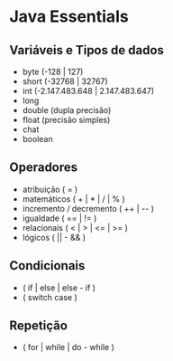 # Java Essentials

## Variáveis e Tipos de dados

- byte (-128 | 127)
- short (-32768 | 32767)
- int (-2.147.483.648 | 2.147.483.647) 
- long
- double (dupla precisão)
- float (precisão simples)
- chat
- boolean

## Operadores

- atribuição ( = )
- matemáticos ( + | * | / | % )
- incremento / decremento ( ++ | -- )
- igualdade ( == | != )
- relacionais ( < | > | <= | >= )
- lógicos ( || - && )

## Condicionais

- ( if | else | else - if )
- ( switch case )

## Repetição

- ( for | while | do - while ) 
